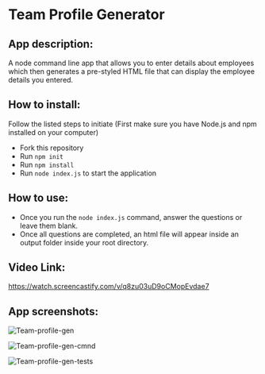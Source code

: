 # Team Profile Generator

## App description:
A node command line app that allows you to enter details about employees which then generates a pre-styled HTML file that can display the employee details you entered.

## How to install:
Follow the listed steps to initiate
(First make sure you have Node.js and npm installed on your computer)

* Fork this repository
* Run `npm init`
* Run `npm install`
* Run `node index.js` to start the application

## How to use:

* Once you run the `node index.js` command, answer the questions or leave them blank.
* Once all questions are completed, an html file will appear inside an output folder inside your root directory.

## Video Link:

https://watch.screencastify.com/v/q8zu03uD9oCMopEvdae7

## App screenshots:

![Team-profile-gen](https://user-images.githubusercontent.com/88293666/139600535-3c478586-7eb6-46b2-bfd3-6dd12656735f.JPG)

![Team-profile-gen-cmnd](https://user-images.githubusercontent.com/88293666/139600537-a83ddb7c-23f6-44eb-b0fa-2230c2619643.JPG)

![Team-profile-gen-tests](https://user-images.githubusercontent.com/88293666/139600538-22ea84b6-d62e-461e-8d8d-46df66d47fc9.JPG)